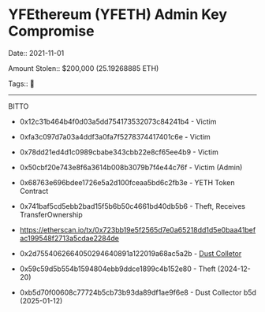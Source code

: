 # YFEthereum (YFETH) Admin Key Compromise

Date:: 2021-11-01

Amount Stolen:: $200,000 (25.19268885 ETH)

Tags:: 🔑


---

BITTO 

- 0x12c31b464b4f0d03a5dd754173532073c84241b4 - Victim

- 0xfa3c097d7a03a4ddf3a0fa7f5278374417401c6e - Victim

- 0x78dd21ed4d1c0989cbabe343cbb22e8cf65ee4b9 - Victim

- 0x50cbf20e743e8f6a3614b008b3079b7f4e44c76f - Victim (Admin)

- 0x68763e696bdee1726e5a2d100fceaa5bd6c2fb3e - YETH Token Contract

- 0x741baf5cd5ebb2bad15f5b6b50c4661bd40db5b6 - Theft, Receives TransferOwnership

- https://etherscan.io/tx/0x723bb19e5f2565d7e0a65218dd1d5e0baa41befac199548f2713a5cdae2284de

- 0x2d7554062664050294640891a122019a68ac5a2b - [Dust Colletor](./sqsq-dust-collector-2d7.md)

- 0x59c59d5b554b1594804ebb9ddce1899c4b152e80 - Theft (2024-12-20)

- 0xb5d70f00608c77724b5cb73b93da89df1ae9f6e8 - Dust Collector b5d (2025-01-12)
